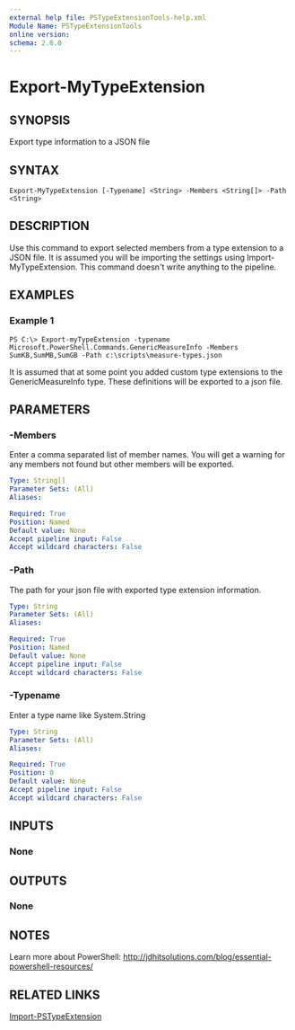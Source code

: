 ```yaml
---
external help file: PSTypeExtensionTools-help.xml
Module Name: PSTypeExtensionTools
online version: 
schema: 2.0.0
---
```


# Export-MyTypeExtension

## SYNOPSIS
Export type information to a JSON file

## SYNTAX

```
Export-MyTypeExtension [-Typename] <String> -Members <String[]> -Path <String>
```

## DESCRIPTION
Use this command to export selected members from a type extension to a JSON file. It is assumed you will be importing the settings using Import-MyTypeExtension. This command doesn't write anything to the pipeline.

## EXAMPLES

### Example 1
```
PS C:\> Export-myTypeExtension -typename Microsoft.PowerShell.Commands.GenericMeasureInfo -Members SumKB,SumMB,SumGB -Path c:\scripts\measure-types.json
```

It is assumed that at some point you added custom type extensions to the GenericMeasureInfo type. These definitions will be exported to a json file.

## PARAMETERS

### -Members
Enter a comma separated list of member names. You will get a warning for any members not found but other members will be exported.

```yaml
Type: String[]
Parameter Sets: (All)
Aliases: 

Required: True
Position: Named
Default value: None
Accept pipeline input: False
Accept wildcard characters: False
```

### -Path
The path for your json file with exported type extension information.

```yaml
Type: String
Parameter Sets: (All)
Aliases: 

Required: True
Position: Named
Default value: None
Accept pipeline input: False
Accept wildcard characters: False
```

### -Typename
Enter a type name like System.String

```yaml
Type: String
Parameter Sets: (All)
Aliases: 

Required: True
Position: 0
Default value: None
Accept pipeline input: False
Accept wildcard characters: False
```

## INPUTS

### None

## OUTPUTS

### None

## NOTES
Learn more about PowerShell: http://jdhitsolutions.com/blog/essential-powershell-resources/

## RELATED LINKS
[Import-PSTypeExtension]()
